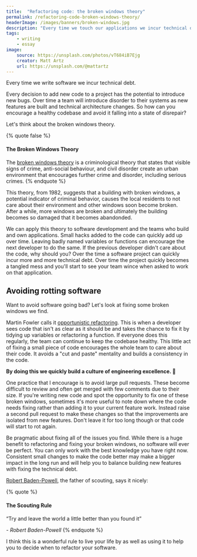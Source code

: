 ```yaml
---
title:  "Refactoring code: the broken windows theory"
permalink: /refactoring-code-broken-windows-theory/
headerImage: /images/banners/broken-windows.jpg
description: "Every time we touch our applications we incur technical debt. Make sure you keep a codebase healthy by fixing those broken windows."
tags:
    - writing
    - essay
image:
    source: https://unsplash.com/photos/vT684iB7Ejg
    creator: Matt Artz
    url: https://unsplash.com/@mattartz
---
```


Every time we write software we incur technical debt.

Every decision to add new code to a project has the potential to introduce new bugs. Over time a team will introduce disorder to their systems as new features are built and technical architecture changes. So how can you encourage a healthy codebase and avoid it falling into a state of disrepair?

Let's think about the broken windows theory.

{% quote false %}
#### The Broken Windows Theory

The [broken windows theory](https://en.wikipedia.org/wiki/Broken_windows_theory) is a criminological theory that states that visible signs of crime, anti-social behaviour, and civil disorder create an urban environment that encourages further crime and disorder, including serious crimes.
{% endquote %}

This theory, from 1982, suggests that a building with broken windows, a potential indicator of criminal behavior, causes the local residents to not care about their environment and other windows soon become broken. After a while, more windows are broken and ultimately the building becomes so damaged that it becomes abandonded.

We can apply this theory to software development and the teams who build and own applications. Small hacks added to the code can quickly add up over time. Leaving badly named variables or functions can encourage the next developer to do the same. If the previous developer didn't care about the code, why should you? Over the time a software project can quickly incur more and more technical debt. Over time the project quickly becomes a tangled mess and you'll start to see your team wince when asked to work on that application.

## Avoiding rotting software

Want to avoid software going bad? Let's look at fixing some broken windows we find.

Martin Fowler calls it [opportunistic refactoring](https://martinfowler.com/bliki/OpportunisticRefactoring.html). This is when a developer sees code that isn't as clear as it should be and takes the chance to fix it by tidying up variables or refactoring a function. If everyone does this regularly, the team can continue to keep the codebase healthy. This little act of fixing a small piece of code encourages the whole team to care about their code. It avoids a "cut and paste" mentality and builds a consistency in the code.

**By doing this we quickly build a culture of engineering excellence. 🎉**

One practice that I encourage is to avoid large pull requests. These become difficult to review and often get merged with few comments due to their size. If you're writing new code and spot the opportunity to fix one of these broken windows, sometimes it's more useful to note down where the code needs fixing rather than adding it to your current feature work. Instead raise a second pull request to make these changes so that the improvements are isolated from new features. Don't leave it for too long though or that code will start to rot again.

Be pragmatic about fixing all of the issues you find. While there is a huge benefit to refactoring and fixing your broken windows, no software will ever be perfect. You can only work with the best knowledge you have right now. Consistent small changes to make the code better may make a bigger impact in the long run and will help you to balance building new features with fixing the technical debt.

[Robert Baden-Powell](https://en.wikipedia.org/wiki/Robert_Baden-Powell,_1st_Baron_Baden-Powell), the father of scouting, says it nicely:

{% quote %}
#### The Scouting Rule

“Try and leave the world a little better than you found it”

*- Robert Baden-Powell*
{% endquote %}

I think this is a wonderful rule to live your life by as well as using it to help you to decide when to refactor your software.
